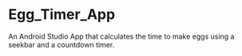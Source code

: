 # Egg_Timer_App
An Android Studio App that calculates the time to make eggs using a seekbar and a countdown timer. 
